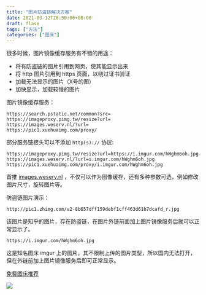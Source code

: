 ```yaml
---
title: "图片防盗链解决方案"
date: 2021-03-12T20:50:06+08:00
draft: flase
tags: ["方法"]
categories: ["图床"]
---
```


很多时候，图片镜像缓存服务有不错的用途：

- 将有防盗链的图片引用到网页，使其能显示出来
- 将 http 图片引用到 https 页面，以绕过证书验证
- 加载无法显示的图片（X号的图）
- 加快显示，加载较慢的图片

图片镜像缓存服务：

```
https://search.pstatic.net/common?src=
https://imageproxy.pimg.tw/resize?url=
https://images.weserv.nl/?url=
https://pic1.xuehuaimg.com/proxy/
```

部分服务链接头可以不添加 `http(s)://` 协议:

```
https://imageproxy.pimg.tw/resize?url=https://i.imgur.com/hWghm6oh.jpg
https://images.weserv.nl/?url=i.imgur.com/hWghm6oh.jpg
https://pic1.xuehuaimg.com/proxy/i.imgur.com/hWghm6oh.jpg
```

首推 [images.weserv.nl](http://images.weserv.nl) ，不仅可以作为图像缓存，还有多种参数可选，例如修改图片尺寸，旋转图片等。

防盗链图片演示：

```
http://pic1.zhimg.com/v2-8b657dff159debf1cff463d61b7dcafd_r.jpg
```

该图片是知乎的图片，存在防盗链，在图片外链前面加上图片镜像服务后就可以正常显示了。

```
https://i.imgur.com/hWghm6oh.jpg
```

这是知名图床 imgur 上的图片，其不限制上传的图片类型，所以国内无法打开，但在外链前加上图片镜像服务后即可正常显示。

[免费图床推荐](https://hao.su/pic.html)

![](https://testingcf.jsdelivr.net/gh/nanjishen/nanjishen/img/gzh-end.png)